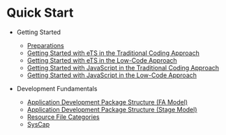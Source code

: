 # Quick Start

- Getting Started
  - [Preparations](start-overview.md)
  - [Getting Started with eTS in the Traditional Coding Approach](start-with-ets.md)
  - [Getting Started with eTS in the Low-Code Approach](start-with-ets-low-code.md)
  - [Getting Started with JavaScript in the Traditional Coding Approach](start-with-js.md)
  - [Getting Started with JavaScript in the Low-Code Approach](start-with-js-low-code.md)
  
- Development Fundamentals
  - [Application Development Package Structure (FA Model)](package-structure.md)
  - [Application Development Package Structure (Stage Model)](module-structure.md)
  - [Resource File Categories](basic-resource-file-categories.md)
  - [SysCap](syscap.md)
